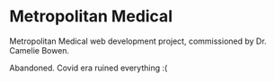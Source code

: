 # Metropolitan Medical

Metropolitan Medical web development project, commissioned by Dr. Camelie Bowen.

Abandoned. Covid era ruined everything :(
